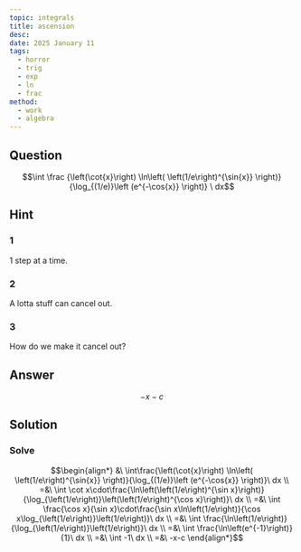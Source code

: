 ```yaml
---
topic: integrals
title: ascension
desc: 
date: 2025 January 11
tags:
  - horror
  - trig
  - exp
  - ln
  - frac
method:
  - work
  - algebra
---
```



## Question
```math
\int
  \frac
    {\left(\cot{x}\right) \ln\left( \left(1/e\right)^{\sin{x}} \right)}
    {\log_{(1/e)}\left (e^{-\cos{x}} \right)}
\ dx
```


## Hint

### 1
1 step at a time.

### 2
A lotta stuff can cancel out.

### 3
How do we make it cancel out?


## Answer
```math
-x-c
```


## Solution

### Solve
```math
\begin{align*}
  &\ \int\frac{\left(\cot{x}\right) \ln\left( \left(1/e\right)^{\sin{x}} \right)}{\log_{(1/e)}\left (e^{-\cos{x}} \right)}\ dx
  \\ =&\ \int \cot x\cdot\frac{\ln\left(\left(1/e\right)^{\sin x}\right)}{\log_{\left(1/e\right)}\left(\left(1/e\right)^{\cos x}\right)}\ dx
  \\ =&\ \int \frac{\cos x}{\sin x}\cdot\frac{\sin x\ln\left(1/e\right)}{\cos x\log_{\left(1/e\right)}\left(1/e\right)}\ dx
  \\ =&\ \int \frac{\ln\left(1/e\right)}{\log_{\left(1/e\right)}\left(1/e\right)}\ dx
  \\ =&\ \int \frac{\ln\left(e^{-1}\right)}{1}\ dx
  \\ =&\ \int -1\ dx
  \\ =&\ -x-c
\end{align*}
```
